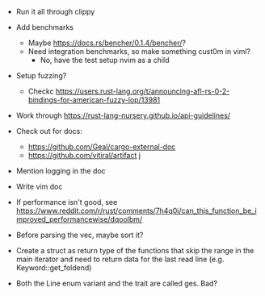 * Run it all through clippy
* Add benchmarks
  * Maybe https://docs.rs/bencher/0.1.4/bencher/?
  * Need integration benchmarks, so make something cust0m in viml?
    * No, have the test setup nvim as a child

* Setup fuzzing?
  * Checkc https://users.rust-lang.org/t/announcing-afl-rs-0-2-bindings-for-american-fuzzy-lop/13981

* Work through https://rust-lang-nursery.github.io/api-guidelines/

* Check out for docs:
  * https://github.com/Geal/cargo-external-doc
  * https://github.com/vitiral/artifact
  j
* Mention logging in the doc

* Write vim doc

* If performance isn't good, see 
  https://www.reddit.com/r/rust/comments/7h4q0i/can_this_function_be_improved_performancewise/dqoolbm/

* Before parsing the vec, maybe sort it?

* Create a struct as return type of the functions that skip the range in the main iterator
  and need to return data for the last read line (e.g. Keyword::get_foldend)

* Both the Line enum variant and the trait are called ges. Bad?
